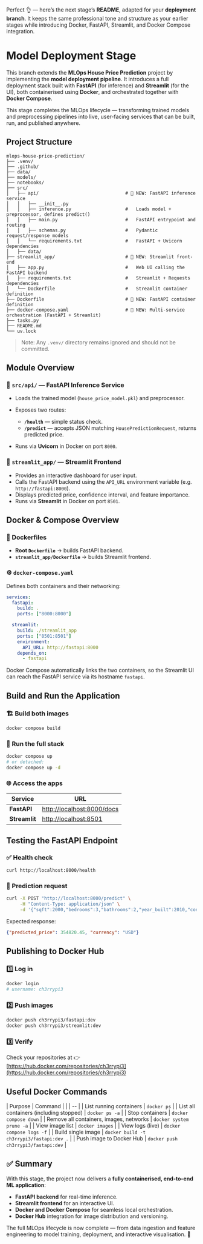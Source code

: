 Perfect 👌 — here’s the next stage’s **README**, adapted for your **deployment branch**.
It keeps the same professional tone and structure as your earlier stages while introducing Docker, FastAPI, Streamlit, and Docker Compose integration.



# **Model Deployment Stage**

This branch extends the **MLOps House Price Prediction** project by implementing the **model deployment pipeline**.
It introduces a full deployment stack built with **FastAPI** (for inference) and **Streamlit** (for the UI), both containerised using **Docker**, and orchestrated together with **Docker Compose**.

This stage completes the MLOps lifecycle — transforming trained models and preprocessing pipelines into live, user-facing services that can be built, run, and published anywhere.



## **Project Structure**

```
mlops-house-price-prediction/
├── .venv/
├── .github/
├── data/
├── models/
├── notebooks/
├── src/
│   ├── api/                                # 🚀 NEW: FastAPI inference service
│   │   ├── __init__.py
│   │   ├── inference.py                    #   Loads model + preprocessor, defines predict()
│   │   ├── main.py                         #   FastAPI entrypoint and routing
│   │   ├── schemas.py                      #   Pydantic request/response models
│   │   └── requirements.txt                #   FastAPI + Uvicorn dependencies
│   ├── data/
├── streamlit_app/                          # 🚀 NEW: Streamlit front-end
│   ├── app.py                              #   Web UI calling the FastAPI backend
│   ├── requirements.txt                    #   Streamlit + Requests dependencies
│   └── Dockerfile                          #   Streamlit container definition
├── Dockerfile                              # 🚀 NEW: FastAPI container definition
├── docker-compose.yaml                     # 🚀 NEW: Multi-service orchestration (FastAPI + Streamlit)
├── tasks.py
├── README.md
└── uv.lock
```

> Note: Any `.venv/` directory remains ignored and should not be committed.



## **Module Overview**

### 🧠 `src/api/` — FastAPI Inference Service

* Loads the trained model (`house_price_model.pkl`) and preprocessor.
* Exposes two routes:

  * **`/health`** — simple status check.
  * **`/predict`** — accepts JSON matching `HousePredictionRequest`, returns predicted price.
* Runs via **Uvicorn** in Docker on port `8000`.

### 🎨 `streamlit_app/` — Streamlit Frontend

* Provides an interactive dashboard for user input.
* Calls the FastAPI backend using the `API_URL` environment variable (e.g. `http://fastapi:8000`).
* Displays predicted price, confidence interval, and feature importance.
* Runs via **Streamlit** in Docker on port `8501`.



## **Docker & Compose Overview**

### 🧩 Dockerfiles

* **Root `Dockerfile`** → builds FastAPI backend.
* **`streamlit_app/Dockerfile`** → builds Streamlit frontend.

### ⚙️ `docker-compose.yaml`

Defines both containers and their networking:

```yaml
services:
  fastapi:
    build: .
    ports: ["8000:8000"]

  streamlit:
    build: ./streamlit_app
    ports: ["8501:8501"]
    environment:
      API_URL: http://fastapi:8000
    depends_on:
      - fastapi
```

Docker Compose automatically links the two containers, so the Streamlit UI can reach the FastAPI service via its hostname `fastapi`.



## **Build and Run the Application**

### 🏗️ Build both images

```bash
docker compose build
```

### 🚀 Run the full stack

```bash
docker compose up
# or detached:
docker compose up -d
```

### 🌐 Access the apps

| Service       | URL                                                      |
| - | -- |
| **FastAPI**   | [http://localhost:8000/docs](http://localhost:8000/docs) |
| **Streamlit** | [http://localhost:8501](http://localhost:8501)           |



## **Testing the FastAPI Endpoint**

### ✅ Health check

```bash
curl http://localhost:8000/health
```

### 🧠 Prediction request

```bash
curl -X POST "http://localhost:8000/predict" \
     -H "Content-Type: application/json" \
     -d '{"sqft":2000,"bedrooms":3,"bathrooms":2,"year_built":2010,"condition":"Good"}'
```

Expected response:

```json
{"predicted_price": 354820.45, "currency": "USD"}
```



## **Publishing to Docker Hub**

### 1️⃣ Log in

```bash
docker login
# username: ch3rrypi3
```

### 2️⃣ Push images

```bash
docker push ch3rrypi3/fastapi:dev
docker push ch3rrypi3/streamlit:dev
```

### 3️⃣ Verify

Check your repositories at
👉 [https://hub.docker.com/repositories/ch3rrypi3](https://hub.docker.com/repositories/ch3rrypi3)



## **Useful Docker Commands**

| Purpose                                 | Command                                   |
|  | -- |
| List running containers                 | `docker ps`                               |
| List all containers (including stopped) | `docker ps -a`                            |
| Stop containers                         | `docker compose down`                     |
| Remove all containers, images, networks | `docker system prune -a`                  |
| View image list                         | `docker images`                           |
| View logs (live)                        | `docker compose logs -f`                  |
| Build single image                      | `docker build -t ch3rrypi3/fastapi:dev .` |
| Push image to Docker Hub                | `docker push ch3rrypi3/fastapi:dev`       |



## ✅ Summary

With this stage, the project now delivers a **fully containerised, end-to-end ML application**:

* **FastAPI backend** for real-time inference.
* **Streamlit frontend** for an interactive UI.
* **Docker and Docker Compose** for seamless local orchestration.
* **Docker Hub** integration for image distribution and versioning.

The full MLOps lifecycle is now complete — from data ingestion and feature engineering to model training, deployment, and interactive visualisation. 🚀